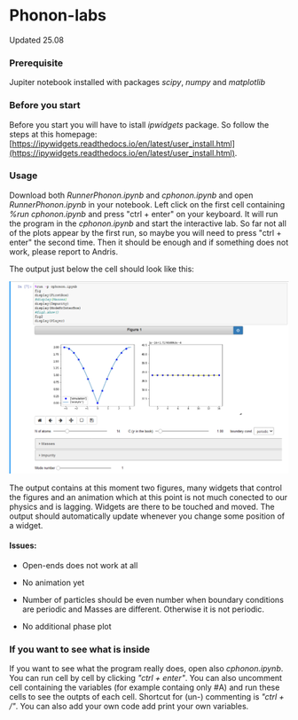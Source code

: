 # Phonon-labs
Updated 25.08
### Prerequisite
Jupiter notebook installed with packages *scipy*, *numpy* and *matplotlib*
### Before you start
Before you start you will have to istall *ipwidgets* package. So follow the steps at this homepage:[https://ipywidgets.readthedocs.io/en/latest/user_install.html](https://ipywidgets.readthedocs.io/en/latest/user_install.html).

### Usage
Download both *RunnerPhonon.ipynb* and *cphonon.ipynb* and open *RunnerPhonon.ipynb* in your notebook.
Left click on the first cell containing *%run cphonon.ipynb* and press "ctrl + enter" on your keyboard. It will run the program in the *cphonon.ipynb* and start the interactive lab. So far not all of the plots appear by the first run, so maybe you will need to press "ctrl + enter" the second time. Then it should be enough and if something does not work, please report to Andris.

The output just below the cell should look like this:

![alt text](https://github.com/AndrissP/Phonon-labs/blob/master/Example.png "Logo Title Text 1")

The output contains at this moment two figures, many widgets that control the figures and an animation which at this point is not much conected to our physics and is lagging. Widgets are there to be touched and moved. The output should automatically update whenever you change some position of a widget.

#### Issues:
* Open-ends does not work at all

* No animation yet

* Number of particles should be even number when boundary conditions are periodic and Masses are different. Otherwise it is not periodic.

* No additional phase plot

### If you want to see what is inside
If you want to see what the program really does, open also *cphonon.ipynb*. You can run cell by cell by clicking *"ctrl + enter"*. You can also uncomment cell containing the variables (for example containg only #A) and run these cells to see the outpts of each cell. Shortcut for (un-) commenting is *"ctrl + /"*. You can also add your own code add print your own variables. 

